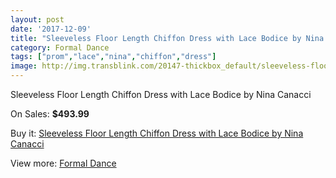 ```yaml
---
layout: post
date: '2017-12-09'
title: "Sleeveless Floor Length Chiffon Dress with Lace Bodice by Nina Canacci"
category: Formal Dance
tags: ["prom","lace","nina","chiffon","dress"]
image: http://img.transblink.com/20147-thickbox_default/sleeveless-floor-length-chiffon-dress-with-lace-bodice-by-nina-canacci.jpg
---
```

Sleeveless Floor Length Chiffon Dress with Lace Bodice by Nina Canacci

On Sales: **$493.99**
<a href="https://www.transblink.com/en/formal-dance/6349-sleeveless-floor-length-chiffon-dress-with-lace-bodice-by-nina-canacci.html"><amp-img layout="responsive" width="600" height="600" src="//img.transblink.com/20147-thickbox_default/sleeveless-floor-length-chiffon-dress-with-lace-bodice-by-nina-canacci.jpg" alt="Sleeveless Floor Length Chiffon Dress with Lace Bodice by Nina Canacci 0" /></a>
<a href="https://www.transblink.com/en/formal-dance/6349-sleeveless-floor-length-chiffon-dress-with-lace-bodice-by-nina-canacci.html"><amp-img layout="responsive" width="600" height="600" src="//img.transblink.com/20149-thickbox_default/sleeveless-floor-length-chiffon-dress-with-lace-bodice-by-nina-canacci.jpg" alt="Sleeveless Floor Length Chiffon Dress with Lace Bodice by Nina Canacci 1" /></a>
<a href="https://www.transblink.com/en/formal-dance/6349-sleeveless-floor-length-chiffon-dress-with-lace-bodice-by-nina-canacci.html"><amp-img layout="responsive" width="600" height="600" src="//img.transblink.com/20148-thickbox_default/sleeveless-floor-length-chiffon-dress-with-lace-bodice-by-nina-canacci.jpg" alt="Sleeveless Floor Length Chiffon Dress with Lace Bodice by Nina Canacci 2" /></a>

Buy it: [Sleeveless Floor Length Chiffon Dress with Lace Bodice by Nina Canacci](https://www.transblink.com/en/formal-dance/6349-sleeveless-floor-length-chiffon-dress-with-lace-bodice-by-nina-canacci.html "Sleeveless Floor Length Chiffon Dress with Lace Bodice by Nina Canacci")

View more: [Formal Dance](https://www.transblink.com/en/6-formal-dance "Formal Dance")
